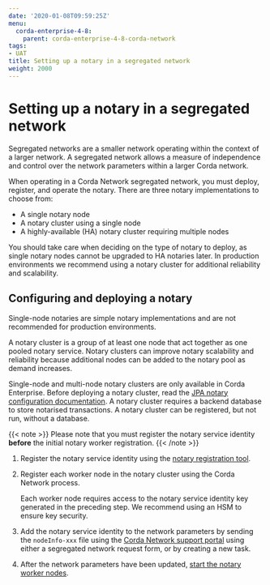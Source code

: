 ```yaml
---
date: '2020-01-08T09:59:25Z'
menu:
  corda-enterprise-4-8:
    parent: corda-enterprise-4-8-corda-network
tags:
- UAT
title: Setting up a notary in a segregated network
weight: 2000
---
```


# Setting up a notary in a segregated network

Segregated networks are a smaller network operating within the context of a larger network. A segregated network allows
a measure of independence and control over the network parameters within a larger Corda network.

When operating in a Corda Network segregated network, you must deploy, register, and operate the notary. There are three
notary implementations to choose from:

- A single notary node
- A notary cluster using a single node
- A highly-available (HA) notary cluster requiring multiple nodes

You should take care when deciding on the type of notary to deploy, as single notary nodes cannot be upgraded to HA notaries later.
In production environments we recommend using a notary cluster for additional reliability and scalability.

## Configuring and deploying a notary

Single-node notaries are simple notary implementations and are not recommended for production environments.

A notary cluster is a group of at least one node that act together as one pooled notary service. Notary clusters can improve
notary scalability and reliability because additional nodes can be added to the notary pool as demand increases.

Single-node and multi-node notary clusters are only available in Corda Enterprise. Before deploying a notary cluster,
read the [JPA notary configuration documentation](../notary/installing-jpa.md). A notary cluster requires a backend database to store notarised
transactions. A notary cluster can be registered, but not run, without a database.

{{< note >}}
Please note that you must register the notary service identity **before** the initial notary worker registration.
{{< /note >}}

1. Register the notary service identity using the [notary registration tool](../notary/ha-notary-service-setup.html#ha-notary-registration-process).

2. Register each worker node in the notary cluster using the Corda Network process.

    Each worker node requires access to the notary service identity key generated in the preceding step. We recommend using
    an HSM to ensure key security.

3. Add the notary service identity to the network parameters by sending the `nodeInfo-xxx` file using the [Corda Network support portal](https://r3-cev.atlassian.net/servicedesk/customer/portal/7) using either a segregated network request form, or by creating a new task.

4. After the network parameters have been updated, [start the notary worker nodes](../node/deploy/starting-components.html#starting-a-corda-node).
